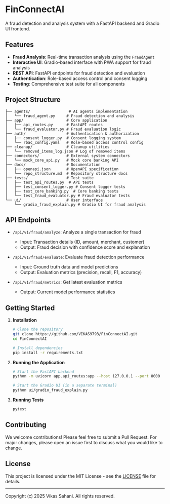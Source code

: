# FinConnectAI

A fraud detection and analysis system with a FastAPI backend and Gradio UI frontend.

## Features

- **Fraud Analysis**: Real-time transaction analysis using the `FraudAgent`
- **Interactive UI**: Gradio-based interface with PWA support for fraud analysis
- **REST API**: FastAPI endpoints for fraud detection and evaluation
- **Authentication**: Role-based access control and consent logging
- **Testing**: Comprehensive test suite for all components

## Project Structure

```
├── agents/                 # AI agents implementation
│   └── fraud_agent.py     # Fraud detection and analysis
├── app/                   # Core application
│   ├── api_routes.py      # FastAPI routes
│   └── fraud_evaluator.py # Fraud evaluation logic
├── auth/                  # Authentication & authorization
│   ├── consent_logger.py  # Consent logging system
│   └── rbac_config.yaml   # Role-based access control config
├── cleanup/               # Cleanup utilities
│   └── removed_items_log.json # Log of removed items
├── connectors/            # External system connectors
│   └── mock_core_api.py   # Mock core banking API
├── docs/                  # Documentation
│   ├── openapi.json       # OpenAPI specification
│   └── repo_structure.md  # Repository structure docs
├── tests/                 # Test suite
│   ├── test_api_routes.py  # API tests
│   ├── test_consent_logger.py # Consent logger tests
│   ├── test_core_banking.py  # Core banking tests
│   └── test_fraud_evaluator.py # Fraud evaluator tests
└── ui/                    # User interface
    └── gradio_fraud_explain.py # Gradio UI for fraud analysis
```

## API Endpoints

- `/api/v1/fraud/analyze`: Analyze a single transaction for fraud
  - Input: Transaction details (ID, amount, merchant, customer)
  - Output: Fraud decision with confidence score and explanation

- `/api/v1/fraud/evaluate`: Evaluate fraud detection performance
  - Input: Ground truth data and model predictions
  - Output: Evaluation metrics (precision, recall, F1, accuracy)

- `/api/v1/fraud/metrics`: Get latest evaluation metrics
  - Output: Current model performance statistics

## Getting Started

1. **Installation**
   ```bash
   # Clone the repository
   git clone https://github.com/VIKAS9793/FinConnectAI.git
   cd FinConnectAI

   # Install dependencies
   pip install -r requirements.txt
   ```

2. **Running the Application**
   ```bash
   # Start the FastAPI backend
   python -m uvicorn app.api_routes:app --host 127.0.0.1 --port 8000

   # Start the Gradio UI (in a separate terminal)
   python ui/gradio_fraud_explain.py
   ```

3. **Running Tests**
   ```bash
   pytest
   ```

## Contributing

We welcome contributions! Please feel free to submit a Pull Request. For major changes, please open an issue first to discuss what you would like to change.

## License

This project is licensed under the MIT License - see the [LICENSE](LICENSE) file for details.

---

Copyright (c) 2025 Vikas Sahani. All rights reserved.
